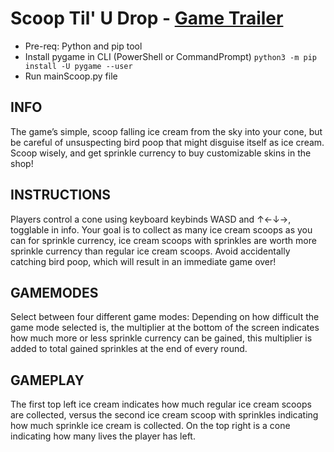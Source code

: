 # Scoop Til' U Drop - [Game Trailer](https://www.youtube.com/watch?v=4Uj47QBpfo8)

- Pre-req: Python and pip tool
- Install pygame in CLI (PowerShell or CommandPrompt)
`python3 -m pip install -U pygame --user` 
- Run mainScoop.py file

## INFO
The game’s simple, scoop falling ice cream from the sky into your cone, but be careful of unsuspecting bird poop that might disguise itself as ice cream. Scoop wisely, and get sprinkle currency to buy customizable skins in the shop!

## INSTRUCTIONS
Players control a cone using keyboard keybinds WASD and ↑←↓→, togglable in info. Your goal is to collect as many ice cream scoops as you can for sprinkle currency, ice cream scoops with sprinkles are worth more sprinkle currency than regular ice cream scoops. Avoid accidentally catching bird poop, which will result in an immediate game over!

## GAMEMODES
Select between four different game modes: 
Depending on how difficult the game mode selected is, the multiplier at the bottom of the screen indicates how much more or less sprinkle currency can be gained, this multiplier is added to total gained sprinkles at the end of every round.

## GAMEPLAY
The first top left ice cream indicates how much regular ice cream scoops are collected, versus the second ice cream scoop with sprinkles indicating how much sprinkle ice cream is collected. On the top right is a cone indicating how many lives the player has left.

